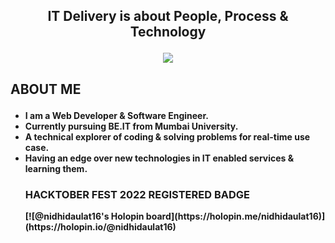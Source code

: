 

<!--
**nidhidaulat16/nidhidaulat16** is a ✨ _special_ ✨ repository because its `README.md` (this file) appears on your GitHub profile.

Here are some ideas to get you started:

- 🔭 I’m currently working on ...
- 🌱 I’m currently learning ...
- 👯 I’m looking to collaborate on ...
- 🤔 I’m looking for help with ...
- 💬 Ask me about ...
- 📫 How to reach me: ...
- 😄 Pronouns: ...
- ⚡ Fun fact: ...
-->

<h2><b><p align="center">IT Delivery is about People, Process & Technology</p></b></h2>
<p align="center">
<img src="https://user-images.githubusercontent.com/79735239/179234203-41aac0f1-6c2a-4c70-814d-9c6963a7624f.jpg">
</p>
<h2><p align="left"><b>ABOUT ME<b></p></h2>
 <ul>
 <li>I am a Web Developer & Software Engineer.</li>
 <li>Currently pursuing <b>BE.IT</b> from Mumbai University.</li>
 <li>A technical explorer of coding & solving problems for real-time use case.</li>
 <li>Having an edge over new technologies in IT enabled services & learning them.</li>
 

<h3>HACKTOBER FEST 2022 REGISTERED BADGE</h3>
[![@nidhidaulat16's Holopin board](https://holopin.me/nidhidaulat16)](https://holopin.io/@nidhidaulat16)

